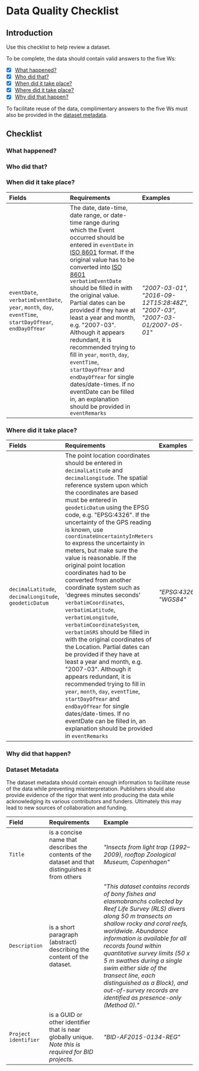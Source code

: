 # Data Quality Checklist

## Introduction

Use this checklist to help review a dataset. 

To be complete, the data should contain valid answers to the five Ws: 

* [x] [What happened?](dataQualityChecklist#what-happened)
* [x] [Who did that?](dataQualityChecklist#who-did-that)
* [x] [When did it take place?](dataQualityChecklist#when-did-it-take-place)
* [x] [Where did it take place?](dataQualityChecklist#where-did-it-take-place)
* [x] [Why did that happen?](dataQualityChecklist#why-did-that-happen)

To facilitate reuse of the data, complimentary answers to the five Ws must also be provided in the [dataset metadata](dataQualityChecklist#dataset-metadata). 

## Checklist

### What happened?
### Who did that?
### When did it take place?

| Fields | Requirements | Examples |
|:--------------- |:---------------|:---------------|
| `eventDate`, `verbatimEventDate`, `year`, `month`, `day`, `eventTime`, `startDayOfYear`, `endDayOfYear` | The date, date-time, date range, or date-time range during which the Event occurred should be entered in `eventDate` in [ISO 8601](https://en.wikipedia.org/wiki/ISO_8601) format. If the original value has to be converted into [ISO 8601](https://en.wikipedia.org/wiki/ISO_8601) `verbatimEventDate` should be filled in with the original value. Partial dates can be provided if they have at least a year and month, e.g. "2007-03". Although it appears redundant, it is recommended trying to fill in `year`, `month`, `day`, `eventTime`, `startDayOfYear` and `endDayOfYear` for single dates/date-times. If no eventDate can be filled in, an explanation should be provided in `eventRemarks` | _"2007-03-01", "2016-09-12T15:28:48Z", "2007-03", "2007-03-01/2007-05-01"_|

### Where did it take place?

| Fields | Requirements | Examples |
|:--------------- |:---------------|:---------------|
| `decimalLatitude`, `decimalLongitude`, `geodeticDatum` | The point location coordinates should be entered in `decimalLatitude` and `decimalLongitude`. The spatial reference system upon which the coordinates are based must be entered in `geodeticDatum` using the EPSG code, e.g. "EPSG:4326". If the uncertainty of the GPS reading is known, use `coordinateUncertaintyInMeters` to express the uncertainty in meters, but make sure the value is reasonable. If the original point location coordinates had to be converted from another coordinate system such as 'degrees minutes seconds' `verbatimCoordinates`, `verbatimLatitude`, `verbatimLongitude`, `verbatimCoordinateSystem`, `verbatimSRS` should be filled in with the original coordinates of the Location. Partial dates can be provided if they have at least a year and month, e.g. "2007-03". Although it appears redundant, it is recommended trying to fill in `year`, `month`, `day`, `eventTime`, `startDayOfYear` and `endDayOfYear` for single dates/date-times. If no eventDate can be filled in, an explanation should be provided in `eventRemarks` | _"EPSG:4326", "WGS84"_|


### Why did that happen?

### Dataset Metadata

The dataset metadata should contain enough information to facilitate reuse of the data while preventing misinterpretation. Publishers should also provide evidence of the rigor that went into producing the data while acknowledging its various contributors and funders. Ultimately this may lead to new sources of collaboration and funding.

| Field | Requirements | Example |
|:--------------- |:---------------|:---------------|
| `Title` | is a concise name that describes the contents of the dataset and that distinguishes it from others| _"Insects from light trap (1992–2009), rooftop Zoological Museum, Copenhagen"_|
| `Description` | is a short paragraph (abstract) describing the content of the dataset. | _"This dataset contains records of bony fishes and elasmobranchs collected by Reef Life Survey (RLS) divers along 50 m transects on shallow rocky and coral reefs, worldwide. Abundance information is available for all records found within quantitative survey limits (50 x 5 m swathes during a single swim either side of the transect line, each distinguished as a Block), and out-of-survey records are identified as presence-only (Method 0)."_ |
| `Project identifier` | is a GUID or other identifier that is near globally unique. _Note this is required for BID projects._ | _"BID-AF2015-0134-REG"_ |